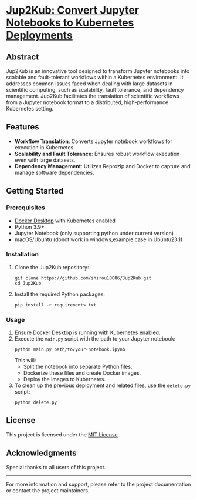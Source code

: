 # [Jup2Kub: Convert Jupyter Notebooks to Kubernetes Deployments](https://arxiv.org/pdf/2311.12308.pdf)

## Abstract
Jup2Kub is an innovative tool designed to transform Jupyter notebooks into scalable and fault-tolerant workflows within a Kubernetes environment. It addresses common issues faced when dealing with large datasets in scientific computing, such as scalability, fault tolerance, and dependency management. Jup2Kub facilitates the translation of scientific workflows from a Jupyter notebook format to a distributed, high-performance Kubernetes setting.

## Features
- **Workflow Translation**: Converts Jupyter notebook workflows for execution in Kubernetes.
- **Scalability and Fault Tolerance**: Ensures robust workflow execution even with large datasets.
- **Dependency Management**: Utilizes Reprozip and Docker to capture and manage software dependencies.

## Getting Started

### Prerequisites
- [Docker Desktop](https://www.docker.com/products/docker-desktop) with Kubernetes enabled
- Python 3.9+
- Jupyter Notebook (only supporting python under current version)
- macOS/Ubuntu (donot work in windows,example case in Ubuntu23.1)

### Installation
1. Clone the Jup2Kub repository:
   ```
   git clone https://github.com/shirou10086/Jup2Kub.git
   cd Jup2Kub
   ```
2. Install the required Python packages:
   ```
   pip install -r requirements.txt
   ```

### Usage
1. Ensure Docker Desktop is running with Kubernetes enabled.
2. Execute the `main.py` script with the path to your Jupyter notebook:
   ```
   python main.py path/to/your-notebook.ipynb
   ```
   This will:
   - Split the notebook into separate Python files.
   - Dockerize these files and create Docker images.
   - Deploy the images to Kubernetes.
3. To clean up the previous deployment and related files, use the `delete.py` script:
   ```
   python delete.py
   ```


## License
This project is licensed under the [MIT License](LICENSE).

## Acknowledgments
Special thanks to all users of this project.

---
For more information and support, please refer to the project documentation or contact the project maintainers.

